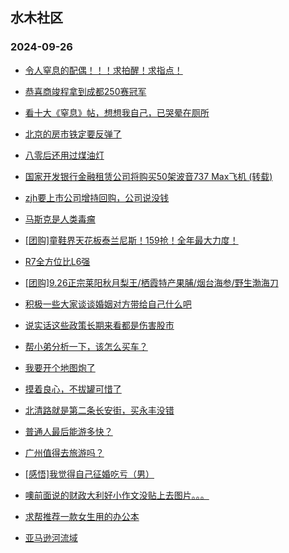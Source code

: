 ## 水木社区 
### 2024-09-26

+ [令人窒息的配偶！！！求拍醒！求指点！](https://www.newsmth.net/nForum/article/FamilyLife/1766861460)

+ [恭喜商竣程拿到成都250赛冠军](https://www.newsmth.net/nForum/article/Tennis/1179469)

+ [看十大《窒息》帖，想想我自己，已哭晕在厕所](https://www.newsmth.net/nForum/article/Divorce/2098641)

+ [北京的房市铁定要反弹了](https://www.newsmth.net/nForum/article/OurEstate/3095200)

+ [八零后还用过煤油灯](https://www.newsmth.net/nForum/article/Age/20375073)

+ [国家开发银行金融租赁公司将购买50架波音737 Max飞机 (转载)](https://www.newsmth.net/nForum/article/Flyers/234767)

+ [zjh要上市公司增持回购，公司说没钱](https://www.newsmth.net/nForum/article/Stock/10930046)

+ [马斯克是人类毒瘤](https://www.newsmth.net/nForum/article/AutoWorld/1944921423)

+ [[团购]童鞋界天花板泰兰尼斯！159抢！全年最大力度！](https://www.newsmth.net/nForum/article/ADAgent_TG/1326258)

+ [R7全方位比L6强](https://www.newsmth.net/nForum/article/GreenAuto/1677554)

+ [[团购]9.26正宗莱阳秋月梨王/栖霞特产果脯/烟台海参/野生渤海刀](https://www.newsmth.net/nForum/article/ADAgent_TG/1326337)

+ [积极一些大家谈谈婚姻对方带给自己什么吧](https://www.newsmth.net/nForum/article/FamilyLife/1766863941)

+ [说实话这些政策长期来看都是伤害股市](https://www.newsmth.net/nForum/article/Stock/10930944)

+ [帮小弟分析一下，该怎么买车？](https://www.newsmth.net/nForum/article/GreenAuto/1678695)

+ [我要开个地图炮了](https://www.newsmth.net/nForum/article/AutoWorld/1944920832)

+ [摸着良心，不拔罐可惜了](https://www.newsmth.net/nForum/article/FashionShow/513358)

+ [北清路就是第二条长安街，买永丰没错](https://www.newsmth.net/nForum/article/OurEstate/3096005)

+ [普通人最后能游多快？](https://www.newsmth.net/nForum/article/Swimming/944217)

+ [广州值得去旅游吗？](https://www.newsmth.net/nForum/article/Travel/1012811)

+ [[感悟]我觉得自己征婚吃亏（男）](https://www.newsmth.net/nForum/article/Age/20375137)

+ [噢前面说的财政大利好小作文没贴上去图片。。。](https://www.newsmth.net/nForum/article/Stock/10930981)

+ [求帮推荐一款女生用的办公本](https://www.newsmth.net/nForum/article/Notebook/1995800)

+ [亚马逊河流域](https://www.newsmth.net/nForum/article/Geography/598841)

